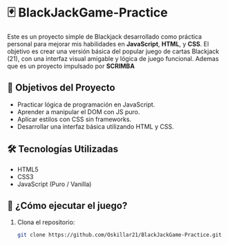# 🃏 BlackJackGame-Practice

Este es un proyecto simple de Blackjack desarrollado como práctica personal para mejorar mis habilidades en **JavaScript**, **HTML**, y **CSS**. El objetivo es crear una versión básica del popular juego de cartas Blackjack (21), con una interfaz visual amigable y lógica de juego funcional. Ademas que es un proyecto impulsado por **SCRIMBA**

## 🎯 Objetivos del Proyecto

- Practicar lógica de programación en JavaScript.
- Aprender a manipular el DOM con JS puro.
- Aplicar estilos con CSS sin frameworks.
- Desarrollar una interfaz básica utilizando HTML y CSS.

## 🛠️ Tecnologías Utilizadas

- HTML5
- CSS3
- JavaScript (Puro / Vanilla)

## 🚀 ¿Cómo ejecutar el juego?

1. Clona el repositorio:

   ```bash
   git clone https://github.com/Oskillar21/BlackJackGame-Practice.git
